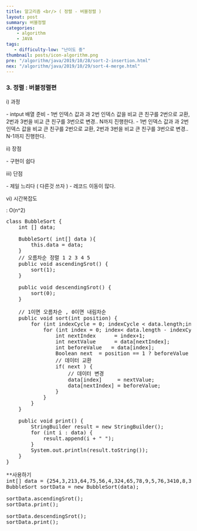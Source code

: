 ```yaml
---
title: 알고리즘 <br/> ( 정렬 - 버블정렬 )
layout: post
summary: 버블정렬
categories: 
    - algorithm
    - JAVA
tags: 
   - difficulty-low: "난이도 중"
thumbnail: posts/icon-algorithm.png
pre: "/algorithm/java/2019/10/28/sort-2-insertion.html"
nex: "/algorithm/java/2019/10/29/sort-4-merge.html"
---
```

### 3. 정렬 : 버블정렬편

<p class="bold-text"> i) 과정 </p>
 - intput 배열 준비
 - 1번 인덱스 값과 과 2번 인덱스 값을 비교 큰 친구를 2번으로 교환, 2번과 3번을 비교 큰 친구를 3번으로 변경.. N까지 진행한다.
 - 1번 인덱스 값과 과 2번 인덱스 값을 비교 큰 친구를 2번으로 교환, 2번과 3번을 비교 큰 친구를 3번으로 변경.. N-1까지 진행한다.

<p class="bold-text"> ii) 장점 </p>
 - 구현이 쉽다
   
<p class="bold-text"> iii) 단점 </p>
 - 제일 느리다 ( 다른것 쓰자 )
 - 레코드 이동이 많다.

<p class="bold-text"> vi) 시간복잡도</p>
: O(n^2) 

<pre>
class BubbleSort {
    int [] data; 
   
    BubbleSort( int[] data ){
        this.data = data;
    }
    // 오름차순 정렬 1 2 3 4 5
    public void ascendingSrot() {
        sort(1);
    }
    
    public void descendingSrot() {
        sort(0);
    }
    
    // 1이면 오름차순 , 0이면 내림차순
    public void sort(int position) {
        for (int indexCycle = 0; indexCycle &lt; data.length;indexCycle++) {
            for (int index = 0; index&lt; data.length - indexCycle-1 ; index++) {
                int nextIndex      = index+1;
                int nextValue      = data[nextIndex];
                int beforeValue   = data[index];
                Boolean next  = position == 1 ? beforeValue > nextValue : beforeValue &lt; nextValue;
                // 데이터 교환
                if( next ) {
                    // 데이터 변경
                    data[index]     = nextValue;
                    data[nextIndex] = beforeValue;
                }
            }
        }
    }
    
    public void print() {
        StringBuilder result = new StringBuilder();
        for (int i : data) {
            result.append(i + " ");
        }
        System.out.println(result.toString());
    }
}

**사용하기
int[] data = {254,3,213,64,75,56,4,324,65,78,9,5,76,3410,8,342,76};
BubbleSort sortData = new BubbleSort(data);

sortData.ascendingSrot();
sortData.print();

sortData.descendingSrot();
sortData.print();
</pre>
